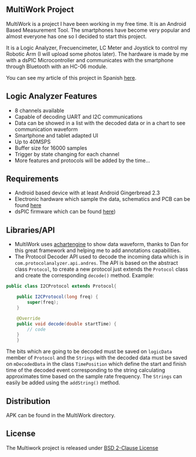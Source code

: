 ## MultiWork Project

MultiWork is a project I have been working in my free time. It is an Android Based Measurement Tool. The smartphones have become very popular and almost everyone has one so I decided to start this project.

It is a Logic Analyzer, Frecuencimeter, LC Meter and Joystick to control my Robotic Arm (I will upload some photos later).
The hardware is made by me with a dsPIC Microcontroller and communicates with the smartphone through Bluetooth with an HC-06 module. 

You can see my article of this project in Spanish [here](http://tortimax.wordpress.com/2013/07/24/multiwork/).

## Logic Analyzer Features
* 8 channels available
* Capable of decoding UART and I2C communications
* Data can be showed in a list with the decoded data or in a chart to see communication waveform
* Smartphone and tablet adapted UI
* Up to 40MSPS
* Buffer size for 16000 samples
* Trigger by state changing for each channel
* More features and protocols will be added by the time...

## Requirements
* Android based device with at least Android Gingerbread 2.3</li>
* Electronic hardware which sample the data, schematics and PCB can be found [here](https://www.dropbox.com/sh/oq76xrg0jv6cvfu/KZ4UXd6o5D/MultiWork%20Altium)
* dsPIC firmware which can be found [here](https://github.com/dragondgold/MultiWork_dsPIC))

## Libraries/API
* MultiWork uses [achartengine](https://code.google.com/p/achartengine/) to show data waveform, thanks to Dan for this great framework and helping me to add annotations capabilities.
* The Protocol Decoder API used to decode the incoming data which is in <code>com.protocolanalyzer.api.andres</code>. The API is based on the abstract class <code>Protocol</code>, to create a new protocol just extends the <code>Protocol</code> class and create the corresponding <code>decode()</code> method. Example:
```java
public class I2CProtocol extends Protocol{

	public I2CProtocol(long freq) {
		super(freq);
	}

	@Override
	public void decode(double startTime) {
		// code
	}
    }
```

The bits which are going to be decoded must be saved on `logicData` member of `Protocol` and the `Strings` with the decoded data must be saved on `mDecodedData` in the class `TimePosition` which define the start and finish time of the decoded event corresponding to the string calculating approximates time based on the sample rate frequency. The `Strings` can easily be added using the `addString()` method.

## Distribution

APK can be found in the MultiWork directory.

## License

The Multiwork project is released under [BSD 2-Clause License](http://opensource.org/licenses/BSD-2-Clause)
